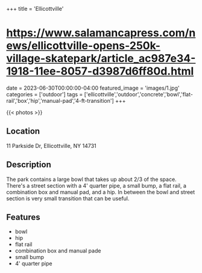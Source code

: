 +++
title = 'Ellicottville'
# https://www.salamancapress.com/news/ellicottville-opens-250k-village-skatepark/article_ac987e34-1918-11ee-8057-d3987d6ff80d.html
date = 2023-06-30T00:00:00-04:00
featured_image = 'images/1.jpg'
categories = ['outdoor']
tags = ['ellicottville','outdoor','concrete','bowl','flat-rail','box','hip','manual-pad','4-ft-transition']
+++

{{< photos >}}

## Location

11 Parkside Dr, Ellicottville, NY 14731

## Description

The park contains a large bowl that takes up about 2/3 of the space. There's a street section with a 4' quarter pipe, a small bump, a flat rail, a combination box and manual pad, and a hip. In between the bowl and street section is very small transition that can be useful.

## Features

- bowl
- hip
- flat rail
- combination box and manual pade
- small bump
- 4' quarter pipe
